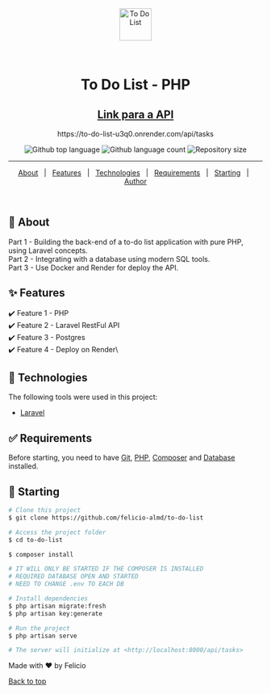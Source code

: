 <div align="center" id="top"> 
  <img src="https://upload.wikimedia.org/wikipedia/commons/thumb/9/9a/Laravel.svg/1200px-Laravel.svg.png" height="64px" alt="To Do List" />

&#xa0;

</div>

<h1 align="center">To Do List - PHP</h1>

<h2 align="center">
    <a href="https://to-do-list-u3q0.onrender.com/api/tasks">Link para a API</a> 
</h2>
<p align="center"> https://to-do-list-u3q0.onrender.com/api/tasks </p>

<p align="center">
  <img alt="Github top language" src="https://img.shields.io/github/languages/top/felicio-almd/to-do-list?color=56BEB8">

  <img alt="Github language count" src="https://img.shields.io/github/languages/count/felicio-almd/to-do-list?color=56BEB8">

  <img alt="Repository size" src="https://img.shields.io/github/repo-size/felicio-almd/to-do-list?color=56BEB8">
</p>


<hr>

<p align="center">
  <a href="#dart-about">About</a> &#xa0; | &#xa0; 
  <a href="#sparkles-features">Features</a> &#xa0; | &#xa0;
  <a href="#rocket-technologies">Technologies</a> &#xa0; | &#xa0;
  <a href="#white_check_mark-requirements">Requirements</a> &#xa0; | &#xa0;
  <a href="#checkered_flag-starting">Starting</a> &#xa0; | &#xa0;
  <a href="https://github.com/felicio-almd" target="_blank">Author</a>
</p>

<br>

## :dart: About

Part 1 - Building the back-end of a to-do list application with pure PHP, using Laravel concepts.\
Part 2 - Integrating with a database using modern SQL tools.\
Part 3 - Use Docker and Render for deploy the API.

## :sparkles: Features

:heavy_check_mark: Feature 1 - PHP\
:heavy_check_mark: Feature 2 - Laravel RestFul API\
:heavy_check_mark: Feature 3 - Postgres\
:heavy_check_mark: Feature 4 - Deploy on Render\

## :rocket: Technologies

The following tools were used in this project:

-   [Laravel](https://laravel.com/)

## :white_check_mark: Requirements

Before starting, you need to have [Git](https://git-scm.com), [PHP](), [Composer]() and [Database]() installed.

## :checkered_flag: Starting

```bash
# Clone this project
$ git clone https://github.com/felicio-almd/to-do-list

# Access the project folder
$ cd to-do-list

$ composer install

# IT WILL ONLY BE STARTED IF THE COMPOSER IS INSTALLED
# REQUIRED DATABASE OPEN AND STARTED
# NEED TO CHANGE .env TO EACH DB

# Install dependencies
$ php artisan migrate:fresh
$ php artisan key:generate

# Run the project
$ php artisan serve

# The server will initialize at <http://localhost:8000/api/tasks>
```

Made with ❤️ by Felicio

<a href="#top">Back to top</a>
